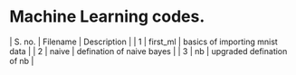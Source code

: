 # Machine Learning codes.
| S. no. | Filename | Description                    |
| 1      | first_ml | basics of importing mnist data |
| 2      | naive    | defination of naive bayes      |
| 3      | nb       | upgraded defination of nb      |
